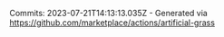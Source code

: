 Commits: 2023-07-21T14:13:13.035Z - Generated via https://github.com/marketplace/actions/artificial-grass
<br>

